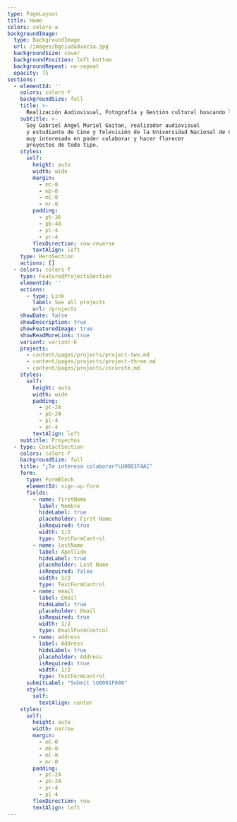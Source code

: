 ```yaml
---
type: PageLayout
title: Home
colors: colors-a
backgroundImage:
  type: BackgroundImage
  url: /images/bgciudadvacia.jpg
  backgroundSize: cover
  backgroundPosition: left bottom
  backgroundRepeat: no-repeat
  opacity: 75
sections:
  - elementId: ''
    colors: colors-f
    backgroundSize: full
    title: >-
      Realización Audiovisual, Fotografía y Gestión cultural buscando lo íntimo en lo cotidiano.
    subtitle: >-
      Soy Gabriel Angel Muriel Gaitan, realizador audiovisual
      y estudiante de Cine y Televisión de la Universidad Nacional de Colombia,
      muy interesado en poder colaborar y hacer florecer
      proyectos de todo tipo.
    styles:
      self:
        height: auto
        width: wide
        margin:
          - mt-0
          - mb-0
          - ml-0
          - mr-0
        padding:
          - pt-36
          - pb-48
          - pl-4
          - pr-4
        flexDirection: row-reverse
        textAlign: left
    type: HeroSection
    actions: []
  - colors: colors-f
    type: FeaturedProjectsSection
    elementId: ''
    actions:
      - type: Link
        label: See all projects
        url: /projects
    showDate: false
    showDescription: true
    showFeaturedImage: true
    showReadMoreLink: true
    variant: variant-b
    projects:
      - content/pages/projects/project-two.md
      - content/pages/projects/project-three.md
      - content/pages/projects/cocorote.md
    styles:
      self:
        height: auto
        width: wide
        padding:
          - pt-24
          - pb-24
          - pl-4
          - pr-4
        textAlign: left
    subtitle: Proyectos
  - type: ContactSection
    colors: colors-f
    backgroundSize: full
    title: "¿Te interesa colaborar?\U0001F4AC"
    form:
      type: FormBlock
      elementId: sign-up-form
      fields:
        - name: firstName
          label: Nombre
          hideLabel: true
          placeholder: First Name
          isRequired: true
          width: 1/2
          type: TextFormControl
        - name: lastName
          label: Apellido
          hideLabel: true
          placeholder: Last Name
          isRequired: false
          width: 1/2
          type: TextFormControl
        - name: email
          label: Email
          hideLabel: true
          placeholder: Email
          isRequired: true
          width: 1/2
          type: EmailFormControl
        - name: address
          label: Address
          hideLabel: true
          placeholder: Address
          isRequired: true
          width: 1/2
          type: TextFormControl
      submitLabel: "Submit \U0001F680"
      styles:
        self:
          textAlign: center
    styles:
      self:
        height: auto
        width: narrow
        margin:
          - mt-0
          - mb-0
          - ml-0
          - mr-0
        padding:
          - pt-24
          - pb-24
          - pr-4
          - pl-4
        flexDirection: row
        textAlign: left
---
```

